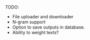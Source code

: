 TODO:

- File uploader and downloader
- N-gram support
- Option to save outputs in database.
- Ability to weight texts?
